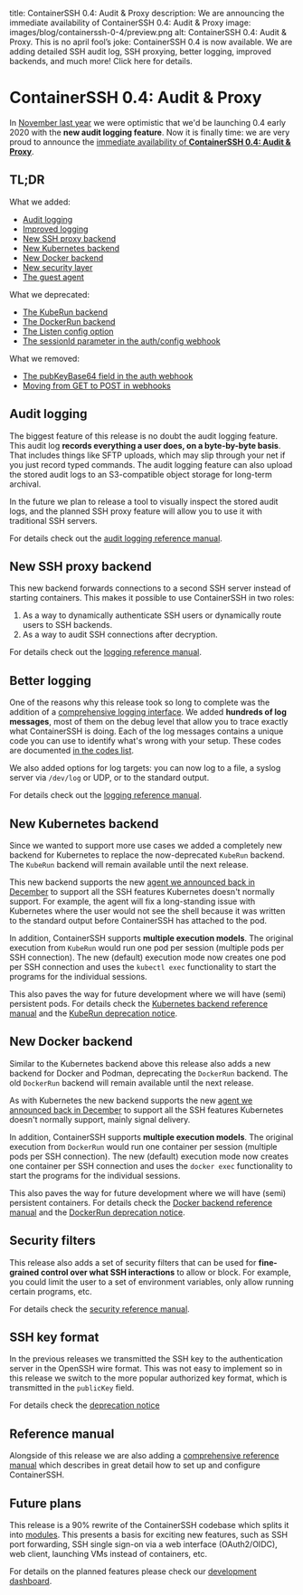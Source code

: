 title: ContainerSSH 0.4: Audit & Proxy
description: We are announcing the immediate availability of ContainerSSH 0.4: Audit & Proxy
image: images/blog/containerssh-0-4/preview.png
alt: ContainerSSH 0.4: Audit & Proxy. This is no april fool’s joke: ContainerSSH 0.4 is now available. We are adding detailed SSH audit log, SSH proxying, better logging, improved backends, and much more! Click here for details.

# ContainerSSH 0.4: Audit & Proxy

In [November last year](../../../2020/11/25/the-road-to-0-4.md) we were optimistic that we'd be launching 0.4 early 2020 with the **new audit logging feature**. Now it is finally time: we are very proud to announce the [immediate availability of **ContainerSSH 0.4: Audit & Proxy**](../../../../downloads/index.md).

## TL;DR

What we added:

- [Audit logging](/reference/audit/)
- [Improved logging](/reference/logging/)
- [New SSH proxy backend](/reference/sshproxy/)
- [New Kubernetes backend](/reference/kubernetes/)
- [New Docker backend](/reference/docker/)
- [New security layer](/reference/security/)
- [The guest agent](/reference/image/)

What we deprecated:

- [The KubeRun backend](/deprecations/kuberun/)
- [The DockerRun backend](/deprecations/dockerrun/)
- [The Listen config option](/deprecations/listen/)
- [The sessionId parameter in the auth/config webhook](/deprecations/sessionId/)

What we removed:

- [The pubKeyBase64 field in the auth webhook](/deprecations/publicKeyBase64/)
- [Moving from GET to POST in webhooks](/deprecations/authconfigget/)

## Audit logging

The biggest feature of this release is no doubt the audit logging feature. This audit log **records everything a user does, on a byte-by-byte basis**. That includes things like SFTP uploads, which may slip through your net if you just record typed commands. The audit logging feature can also upload the stored audit logs to an S3-compatible object storage for long-term archival.

In the future we plan to release a tool to visually inspect the stored audit logs, and the planned SSH proxy feature will allow you to use it with traditional SSH servers.

For details check out the [audit logging reference manual](../../../../reference/audit.md).

## New SSH proxy backend

This new backend forwards connections to a second SSH server instead of starting containers. This makes it possible to use ContainerSSH in two roles:

1. As a way to dynamically authenticate SSH users or dynamically route users to SSH backends.
2. As a way to audit SSH connections after decryption.

For details check out the [logging reference manual](../../../../reference/sshproxy.md).

## Better logging

One of the reasons why this release took so long to complete was the addition of a [comprehensive logging interface](../../../../reference/logging.md). We added **hundreds of log messages**, most of them on the debug level that allow you to trace exactly what ContainerSSH is doing. Each of the log messages contains a unique code you can use to identify what's wrong with your setup. These codes are documented [in the codes list](../../../../reference/codes.md).

We also added options for log targets: you can now log to a file, a syslog server via `/dev/log` or UDP, or to the standard output.

For details check out the [logging reference manual](../../../../reference/logging.md).

## New Kubernetes backend

Since we wanted to support more use cases we added a completely new backend for Kubernetes to replace the now-deprecated `KubeRun` backend. The `KubeRun` backend will remain available until the next release.

This new backend supports the new [agent we announced back in December](../../../2020/12/24/the-agent.md) to support all the SSH features Kubernetes doesn't normally support. For example, the agent will fix a long-standing issue with Kubernetes where the user would not see the shell because it was written to the standard output before ContainerSSH has attached to the pod.

In addition, ContainerSSH supports **multiple execution models**. The original execution from `KubeRun` would run one pod per session (multiple pods per SSH connection). The new (default) execution mode now creates one pod per SSH connection and uses the `kubectl exec` functionality to start the programs for the individual sessions.

This also paves the way for future development where we will have (semi) persistent pods. For details check the [Kubernetes backend reference manual](../../../../reference/kubernetes.md) and the [KubeRun deprecation notice](../../../../deprecations/kuberun.md).

## New Docker backend

Similar to the Kubernetes backend above this release also adds a new backend for Docker and Podman, deprecating the `DockerRun` backend. The old `DockerRun` backend will remain available until the next release.

As with Kubernetes the new backend supports the new [agent we announced back in December](../../../2020/12/24/the-agent.md) to support all the SSH features Kubernetes doesn't normally support, mainly signal delivery.

In addition, ContainerSSH supports **multiple execution models**. The original execution from `DockerRun` would run one container per session (multiple pods per SSH connection). The new (default) execution mode now creates one container per SSH connection and uses the `docker exec` functionality to start the programs for the individual sessions.

This also paves the way for future development where we will have (semi) persistent containers. For details check the [Docker backend reference manual](../../../../reference/docker.md) and the [DockerRun deprecation notice](../../../../deprecations/dockerrun.md).

## Security filters

This release also adds a set of security filters that can be used for **fine-grained control over what SSH interactions** to allow or block. For example, you could limit the user to a set of environment variables, only allow running certain programs, etc.

For details check the [security reference manual](../../../../reference/security.md).

## SSH key format

In the previous releases we transmitted the SSH key to the authentication server in the OpenSSH wire format. This was not easy to implement so in this release we switch to the more popular authorized key format, which is transmitted in the `publicKey` field.

For details check the [deprecation notice](https://containerssh.io/deprecations/publicKeyBase64/)

## Reference manual

Alongside of this release we are also adding a [comprehensive reference manual](../../../../reference/) which describes in great detail how to set up and configure ContainerSSH.

## Future plans

This release is a 90% rewrite of the ContainerSSH codebase which splits it into [modules](https://github.com/containerssh/). This presents a basis for exciting new features, such as SSH port forwarding, SSH single sign-on via a web interface (OAuth2/OIDC), web client, launching VMs instead of containers, etc.

For details on the planned features please check our [development dashboard](https://containerssh.io/development/dashboard/).
